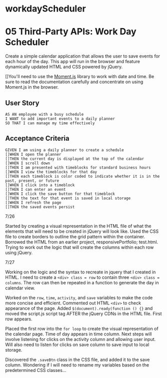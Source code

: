 # workdayScheduler
# 05 Third-Party APIs: Work Day Scheduler

Create a simple calendar application that allows the user to save events for each hour of the day. This app will run in the browser and feature dynamically updated HTML and CSS powered by jQuery.

[]You'll need to use the [Moment.js](https://momentjs.com/) library to work with date and time. Be sure to read the documentation carefully and concentrate on using Moment.js in the browser.

## User Story

```
AS AN employee with a busy schedule
I WANT to add important events to a daily planner
SO THAT I can manage my time effectively
```

## Acceptance Criteria

```
GIVEN I am using a daily planner to create a schedule
[]WHEN I open the planner
[]THEN the current day is displayed at the top of the calendar
[]WHEN I scroll down
[]THEN I am presented with timeblocks for standard business hours
[]WHEN I view the timeblocks for that day
[]THEN each timeblock is color coded to indicate whether it is in the past, present, or future
[]WHEN I click into a timeblock
[]THEN I can enter an event
[]WHEN I click the save button for that timeblock
[]THEN the text for that event is saved in local storage
[]WHEN I refresh the page
[]THEN the saved events persist
```

7/26

Started by creating a visual representation in the HTML file of what the elements that will need to be created in jQuery will look like.  Used the CSS file to create borders to outline the grid pattern within the container.  Borrowed the HTML from an earlier project, responsivePortfolio; test.html.
Trying to work out the logic that will create the columns within each row using jQuery.

7/27

Working on the logic and the syntax to recreate in jquery that I created in HTML. I need to create a `<div> class = row` to contain three `<div> class = columns`.  The row can then be repeated in a function to generate the day in calendar view.

Worked on the `row`, `time`, `activity`, and `save` variables to make the code more concise and efficient.  Commented out HTML `<div>` to check appearance of the page.  Added `$(document).ready(function () {}` and moved the script.js script tag AFTER the jQuery CDNs in the HTML file.  First row appears.

Placed the first row into the `for loop` to create the visual representation of the calendar page.  Time of day appears in time column.  Next steps will involve listening for clicks on the activity column and allowing user input.  Will also need to listen for clicks on save column to save input to local storage.

Discovered the `.saveBtn` class in the CSS file, and added it to the save column.  Wondering if I will need to rename my variables based on the predetermined CSS classes...
